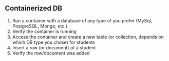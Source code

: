 ## Containerized DB

1. Run a container with a database of any type of you prefer (MySql, PostgreSQL, Mongo, etc.)
2. Verify the container is running
3. Access the container and create a new table (or collection, depends on which DB type you chose) for students
4. Insert a row (or document) of a student
5. Verify the row/document was added